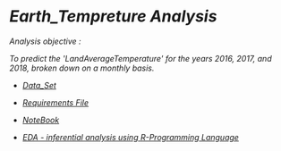 # *Earth_Tempreture Analysis*

*Analysis objective :*

*To predict the 'LandAverageTemperature' for the years 2016, 2017, and 2018, broken down on a monthly basis.*


* [*Data_Set*](https://github.com/omars1234/TimeSeries_ArimaFamilies/blob/7fecbd5263969ee14b1bf5cfcf2ed021e98e8768/Earth_Tempreture%20Analysis/GlobalLandTemperatures_GlobalTemperatures.csv)

* [*Requirements File*](https://github.com/omars1234/TimeSeries_ArimaFamilies/blob/7fecbd5263969ee14b1bf5cfcf2ed021e98e8768/Earth_Tempreture%20Analysis/requirements.txt)

* [*NoteBook*](https://github.com/omars1234/TimeSeries_ArimaFamilies/blob/7fecbd5263969ee14b1bf5cfcf2ed021e98e8768/Earth_Tempreture%20Analysis/Earth_Tempreture.ipynb)

* [*EDA - inferential analysis using R-Programming Language*](https://github.com/omars1234/TimeSeries_ArimaFamilies/blob/7fecbd5263969ee14b1bf5cfcf2ed021e98e8768/Earth_Tempreture%20Analysis/stats.ipynb)


